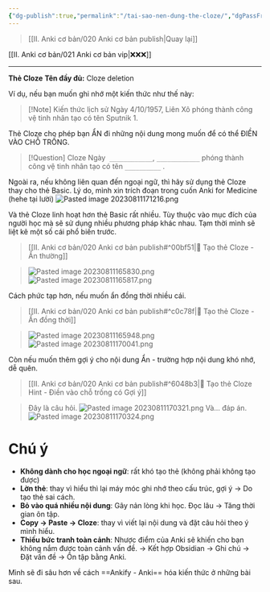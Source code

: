 ```yaml
---
{"dg-publish":true,"permalink":"/tai-sao-nen-dung-the-cloze/","dgPassFrontmatter":true}
---
```


> [[II. Anki cơ bản/020 Anki cơ bản publish\|Quay lại]]

[[II. Anki cơ bản/021 Anki cơ bản vip\|❌❌❌]]

---

**Thẻ Cloze**
**Tên đầy đủ:** Cloze deletion

Ví dụ, nếu bạn muốn ghi nhớ một kiến thức như thế này:

> [!Note] Kiến thức lịch sử
> Ngày 4/10/1957, Liên Xô phóng thành công vệ tinh nhân tạo có tên Sputnik 1.

Thẻ Cloze cho phép bạn ẨN đi những nội dung mong muốn để có thể ĐIỀN VÀO CHỖ TRỐNG.

> [!Question] Cloze
> Ngày  `____________`, `____________` phóng thành công vệ tinh nhân tạo có tên `__________` .

Ngoài ra, nếu không liên quan đến ngoại ngữ, thì hãy sử dụng thẻ Cloze thay cho thẻ Basic.
Lý do, mình xin trích đoạn trong cuốn Anki for Medicine (hehe tại lười)
![Pasted image 20230811171216.png](/img/user/Y.%20Files/Pasted%20image%2020230811171216.png)

Và thẻ Cloze linh hoạt hơn thẻ Basic rất nhiều.
Tùy thuộc vào mục đích của người học mà sẽ sử dụng nhiều phương pháp khác nhau.
Tạm thời mình sẽ liệt kê một số cái phổ biến trước.


> [[II. Anki cơ bản/020 Anki cơ bản publish#^00bf51\|👑 Tạo thẻ Cloze - Ẩn thường]]

> ![Pasted image 20230811165830.png](/img/user/Y.%20Files/Pasted%20image%2020230811165830.png)
> ![Pasted image 20230811165817.png](/img/user/Y.%20Files/Pasted%20image%2020230811165817.png)

Cách phức tạp hơn, nếu muốn ẩn đồng thời nhiều cái.

> [[II. Anki cơ bản/020 Anki cơ bản publish#^c0c78f\|👑 Tạo thẻ Cloze - Ẩn đồng thời]]

> ![Pasted image 20230811165948.png](/img/user/Y.%20Files/Pasted%20image%2020230811165948.png)
> ![Pasted image 20230811170041.png](/img/user/Y.%20Files/Pasted%20image%2020230811170041.png)

Còn nếu muốn thêm gợi ý cho nội dung Ẩn - trường hợp nội dung khó nhớ, dễ quên.

> [[II. Anki cơ bản/020 Anki cơ bản publish#^6048b3\|👑 Tạo thẻ Cloze Hint - Điền vào chỗ trống có Gợi ý]]

> Đây là câu hỏi.
> ![Pasted image 20230811170321.png](/img/user/Y.%20Files/Pasted%20image%2020230811170321.png)
> Và... đáp án.
> ![Pasted image 20230811170324.png](/img/user/Y.%20Files/Pasted%20image%2020230811170324.png)



# Chú ý

- **Không dành cho học ngoại ngữ**: rất khó tạo thẻ (không phải không tạo được)
- **Lờn thẻ**: thay vì hiểu thì lại máy móc ghi nhớ theo cấu trúc, gợi ý  → Do tạo thẻ sai cách.
- **Bỏ vào quá nhiều nội dung**: Gây nản lòng khi học. Đọc lâu → Tăng thời gian ôn tập.
- **Copy → Paste → Cloze**: thay vì viết lại nội dung và đặt câu hỏi theo ý mình hiểu.
- **Thiếu bức tranh toàn cảnh**: Nhược điểm của Anki sẽ khiến cho bạn không nắm được toàn cảnh vấn đề. → Kết hợp Obsidian → Ghi chú → Đặt vấn đề → Ôn tập bằng Anki.

Mình sẽ đi sâu hơn về cách ==Ankify - Anki== hóa kiến thức ở những bài sau.
